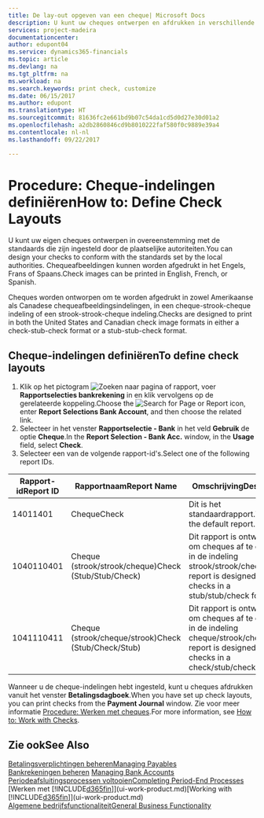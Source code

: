 ```yaml
---
title: De lay-out opgeven van een cheque| Microsoft Docs
description: U kunt uw cheques ontwerpen en afdrukken in verschillende indelingen, om te voldoen aan standaards.
services: project-madeira
documentationcenter: 
author: edupont04
ms.service: dynamics365-financials
ms.topic: article
ms.devlang: na
ms.tgt_pltfrm: na
ms.workload: na
ms.search.keywords: print check, customize
ms.date: 06/15/2017
ms.author: edupont
ms.translationtype: HT
ms.sourcegitcommit: 81636fc2e661bd9b07c54da1cd5d0d27e30d01a2
ms.openlocfilehash: a2db2860846cd9b8010222faf580f0c9889e39a4
ms.contentlocale: nl-nl
ms.lasthandoff: 09/22/2017

---
```

# <a name="how-to-define-check-layouts"></a><span data-ttu-id="ed7f3-103">Procedure: Cheque-indelingen definiëren</span><span class="sxs-lookup"><span data-stu-id="ed7f3-103">How to: Define Check Layouts</span></span>
<span data-ttu-id="ed7f3-104">U kunt uw eigen cheques ontwerpen in overeenstemming met de standaards die zijn ingesteld door de plaatselijke autoriteiten.</span><span class="sxs-lookup"><span data-stu-id="ed7f3-104">You can design your checks to conform with the standards set by the local authorities.</span></span> <span data-ttu-id="ed7f3-105">Chequeafbeeldingen kunnen worden afgedrukt in het Engels, Frans of Spaans.</span><span class="sxs-lookup"><span data-stu-id="ed7f3-105">Check images can be printed in English, French, or Spanish.</span></span>

<span data-ttu-id="ed7f3-106">Cheques worden ontworpen om te worden afgedrukt in zowel Amerikaanse als Canadese chequeafbeeldingsindelingen, in een cheque-strook-cheque indeling of een strook-strook-cheque indeling.</span><span class="sxs-lookup"><span data-stu-id="ed7f3-106">Checks are designed to print in both the United States and Canadian check image formats in either a check-stub-check format or a stub-stub-check format.</span></span>

## <a name="to-define-check-layouts"></a><span data-ttu-id="ed7f3-107">Cheque-indelingen definiëren</span><span class="sxs-lookup"><span data-stu-id="ed7f3-107">To define check layouts</span></span>
1. <span data-ttu-id="ed7f3-108">Klik op het pictogram ![Zoeken naar pagina of rapport](media/ui-search/search_small.png "Zoeken naar pagina of rapport"), voer **Rapportselecties bankrekening** in en klik vervolgens op de gerelateerde koppeling.</span><span class="sxs-lookup"><span data-stu-id="ed7f3-108">Choose the ![Search for Page or Report](media/ui-search/search_small.png "Search for Page or Report icon") icon, enter **Report Selections Bank Account**, and then choose the related link.</span></span>
2. <span data-ttu-id="ed7f3-109">Selecteer in het venster **Rapportselectie - Bank** in het veld **Gebruik** de optie **Cheque**.</span><span class="sxs-lookup"><span data-stu-id="ed7f3-109">In the **Report Selection - Bank Acc.** window, in the **Usage** field, select **Check**.</span></span>
3. <span data-ttu-id="ed7f3-110">Selecteer een van de volgende rapport-id's.</span><span class="sxs-lookup"><span data-stu-id="ed7f3-110">Select one of the following report IDs.</span></span>

| <span data-ttu-id="ed7f3-111">Rapport-id</span><span class="sxs-lookup"><span data-stu-id="ed7f3-111">Report ID</span></span> | <span data-ttu-id="ed7f3-112">Rapportnaam</span><span class="sxs-lookup"><span data-stu-id="ed7f3-112">Report Name</span></span> | <span data-ttu-id="ed7f3-113">Omschrijving</span><span class="sxs-lookup"><span data-stu-id="ed7f3-113">Description</span></span> |
| --- | --- | --- |
| <span data-ttu-id="ed7f3-114">1401</span><span class="sxs-lookup"><span data-stu-id="ed7f3-114">1401</span></span> |<span data-ttu-id="ed7f3-115">Cheque</span><span class="sxs-lookup"><span data-stu-id="ed7f3-115">Check</span></span> |<span data-ttu-id="ed7f3-116">Dit is het standaardrapport.</span><span class="sxs-lookup"><span data-stu-id="ed7f3-116">This is the default report.</span></span> |
| <span data-ttu-id="ed7f3-117">10401</span><span class="sxs-lookup"><span data-stu-id="ed7f3-117">10401</span></span> |<span data-ttu-id="ed7f3-118">Cheque (strook/strook/cheque)</span><span class="sxs-lookup"><span data-stu-id="ed7f3-118">Check (Stub/Stub/Check)</span></span> |<span data-ttu-id="ed7f3-119">Dit rapport is ontworpen om cheques af te drukken in de indeling strook/strook/cheque.</span><span class="sxs-lookup"><span data-stu-id="ed7f3-119">This report is designed to print checks in a stub/stub/check format.</span></span> |
| <span data-ttu-id="ed7f3-120">10411</span><span class="sxs-lookup"><span data-stu-id="ed7f3-120">10411</span></span> |<span data-ttu-id="ed7f3-121">Cheque (strook/cheque/strook)</span><span class="sxs-lookup"><span data-stu-id="ed7f3-121">Check (Stub/Check/Stub)</span></span> |<span data-ttu-id="ed7f3-122">Dit rapport is ontworpen om cheques af te drukken in de indeling cheque/strook/cheque.</span><span class="sxs-lookup"><span data-stu-id="ed7f3-122">This report is designed to print checks in a check/stub/check format.</span></span> |

<span data-ttu-id="ed7f3-123">Wanneer u de cheque-indelingen hebt ingesteld, kunt u cheques afdrukken vanuit het venster **Betalingsdagboek**.</span><span class="sxs-lookup"><span data-stu-id="ed7f3-123">When you have set up check layouts, you can print checks from the **Payment Journal** window.</span></span> <span data-ttu-id="ed7f3-124">Zie voor meer informatie [Procedure: Werken met cheques](payables-how-work-checks.md).</span><span class="sxs-lookup"><span data-stu-id="ed7f3-124">For more information, see [How to: Work with Checks](payables-how-work-checks.md).</span></span>

## <a name="see-also"></a><span data-ttu-id="ed7f3-125">Zie ook</span><span class="sxs-lookup"><span data-stu-id="ed7f3-125">See Also</span></span>
[<span data-ttu-id="ed7f3-126">Betalingsverplichtingen beheren</span><span class="sxs-lookup"><span data-stu-id="ed7f3-126">Managing Payables</span></span>](payables-manage-payables.md)  
<span data-ttu-id="ed7f3-127">[Bankrekeningen beheren](bank-manage-bank-accounts.md) </span><span class="sxs-lookup"><span data-stu-id="ed7f3-127">[Managing Bank Accounts](bank-manage-bank-accounts.md) </span></span>  
[<span data-ttu-id="ed7f3-128">Periodeafsluitingsprocessen voltooien</span><span class="sxs-lookup"><span data-stu-id="ed7f3-128">Completing Period-End Processes</span></span>](year-how-complete-period-end-processes.md)  
<span data-ttu-id="ed7f3-129">[Werken met [!INCLUDE[d365fin](includes/d365fin_md.md)]](ui-work-product.md)</span><span class="sxs-lookup"><span data-stu-id="ed7f3-129">[Working with [!INCLUDE[d365fin](includes/d365fin_md.md)]](ui-work-product.md)</span></span>  
[<span data-ttu-id="ed7f3-130">Algemene bedrijfsfunctionaliteit</span><span class="sxs-lookup"><span data-stu-id="ed7f3-130">General Business Functionality</span></span>](ui-across-business-areas.md)

